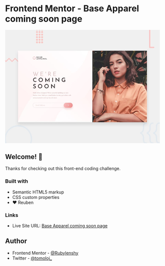# Frontend Mentor - Base Apparel coming soon page

![Design preview for the Base Apparel coming soon page coding challenge](assets/design/desktop-preview.jpg)

## Welcome! 👋

Thanks for checking out this front-end coding challenge.

### Built with

- Semantic HTML5 markup
- CSS custom properties
- ❤️ Reuben

### Links

- Live Site URL: [Base Apparel coming soon page]()

## Author

- Frontend Mentor - [@Rubylenshy](https://www.frontendmentor.io/profile/Rubylenshy)
- Twitter - [@tomoloj_](https://www.twitter.com/tomoloj_)